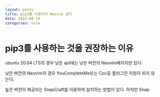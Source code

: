 ```yaml
---
layout: posts
title: pip3를 이용하여 Neovim 설치
data: 2022-08-19 
categories: nvim 
---
```


# pip3를 사용하는 것을 권장하는 이유
ubuntu 20.04 LTS의 경우 낮은 apt에는 낮은 버전의 Neovim패키지만 있다.

낮은 버전의 Neovim의 경우 YouCompleteMe또는 Coc등 플러그인 지원이 되지 않는다.


높은 버전이 제공되는 SnapCraft를 이용하여 설치하는 방법이 있다.
하지만 Snap

